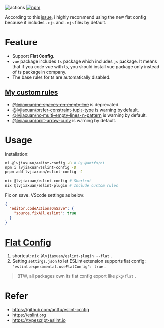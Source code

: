 ![actions](https://github.com/lvjiaxuan/eslint-config/actions/workflows/ci.yml/badge.svg)
[![npm](https://img.shields.io/npm/v/@lvjiaxuan/eslint-config)](https://www.npmjs.com/package/@lvjiaxuan/eslint-config)

According to this [issue](https://github.com/eslint/eslint/pull/15933), i highly recommend using the new flat config because it includes `.cjs` and `.mjs` files by default.

# Feature

- Support **Flat Config**.
- `vue` package includes `ts` package which includes `js` package. It means that if you code vue with ts, you should install vue package only instead of ts package in company.
- The base rules for ts are automatically disabled.

## [My custom rules](./packages/eslint-plugin/README.md)

- [~~@lvjiaxuan/no-spaces-on-empty-line~~](./packages/eslint-plugin/src/rules/no-spaces-on-empty-line.ts) is deprecated.
- [@lvjiaxuan/prefer-constraint-tuple-type](./packages/eslint-plugin/src/rules/prefer-constraint-tuple-type.ts) is warning by default.
- [@lvjiaxuan/no-multi-empty-lines-in-pattern](./packages/eslint-plugin/src/rules/no-multi-empty-lines-in-pattern.ts) is warning by default.
- [@lvjiaxuan/omit-arrow-curly](./packages/eslint-plugin/src/rules/omit-arrow-curly.ts) is warning by default.

# Usage

Installation:
```bash
ni @lvjiaxuan/eslint-config -D # By @antfu/ni
npm i lvjiaxuan/eslint-config -D
pnpm add lvjiaxuan/eslint-config -D

nix @lvjiaxuan/eslint-config # Shortcut
nix @lvjiaxuan/eslint-plugin # Include custom rules
```

Fix on save. VScode settings as below:
```json
{
  "editor.codeActionsOnSave": {
    "source.fixAll.eslint": true
  }
}
```

# [Flat Config](https://eslint.org/docs/latest/use/configure/configuration-files-new)

1. shortcut: `nix @lvjiaxuan/eslint-plugin --flat` .
2. Setting `settings.json` to let ESLint extension supports flat config: `"eslint.experimental.useFlatConfig": true` .

> BTW, all packages own its flat config export like `pkg/flat` .

# Refer

- https://github.com/antfu/eslint-config
- https://eslint.org
- https://typescript-eslint.io
